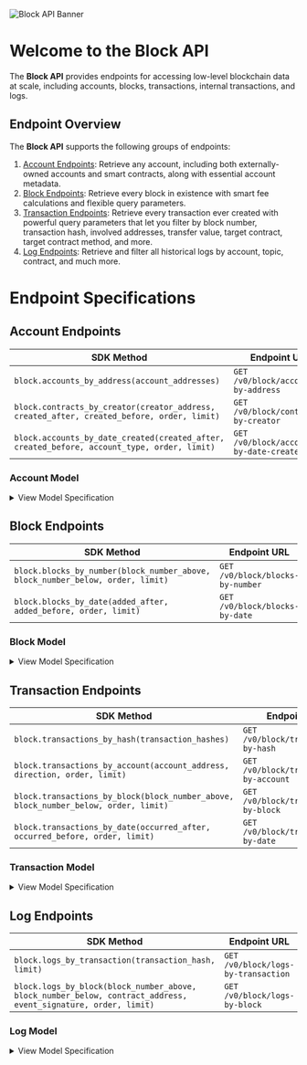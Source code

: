 ![Block API Banner](https://files.readme.io/0a192c5-Block_Docs_Banners.png)

# Welcome to the Block API

The **Block API** provides endpoints for accessing low-level blockchain data at scale, including accounts, blocks, transactions, internal transactions, and logs.

## Endpoint Overview

The **Block API** supports the following groups of endpoints:

1. [Account Endpoints](https://github.com/TransposeData/transpose-python-sdk/blob/main/docs/block.md#Account-Endpoints): Retrieve any account, including both externally-owned accounts and smart contracts, along with essential account metadata.
2. [Block Endpoints](https://github.com/TransposeData/transpose-python-sdk/blob/main/docs/block.md#Block-Endpoints): Retrieve every block in existence with smart fee calculations and flexible query parameters.
3. [Transaction Endpoints](https://github.com/TransposeData/transpose-python-sdk/blob/main/docs/block.md#Transaction-Endpoints): Retrieve every transaction ever created with powerful query parameters that let you filter by block number, transaction hash, involved addresses, transfer value, target contract, target contract method, and more.
4. [Log Endpoints](https://github.com/TransposeData/transpose-python-sdk/blob/main/docs/block.md#Log-Endpoints): Retrieve and filter all historical logs by account, topic, contract, and much more.

# Endpoint Specifications

## Account Endpoints

| SDK Method                                                                                  | Endpoint URL                             | Returns         |
| ------------------------------------------------------------------------------------------- | ---------------------------------------- | --------------- |
| `block.accounts_by_address(account_addresses)`                                              | `GET /v0/block/accounts-by-address`      | `List[Account]` |
| `block.contracts_by_creator(creator_address, created_after, created_before, order, limit)`  | `GET /v0/block/contracts-by-creator`     | `List[Account]` |
| `block.accounts_by_date_created(created_after, created_before, account_type, order, limit)` | `GET /v0/block/accounts-by-date-created` | `List[Account]` |

### Account Model

<details>
<summary>View Model Specification</summary>

The **Account Model** represents a single account. This includes both externally-owned accounts and smart contracts. The **Account Model** follows the following structure:

| Name                  | Description                                                               | Type        |
| --------------------- | ------------------------------------------------------------------------- | ----------- |
| address               | The address of the account (as a checksum address)                        | `string`    |
| type                  | Whether the account is a wallet (`wallet`) or smart contract (`contract`) | `string`    |
| last_active_timestamp | The timestamp of the last activity of the account (in ISO-8601 format).   | `date-time` |
| created_timestamp     | The timestamp of the account's creation (in ISO-8601 format).             | `date-time` |
| creator               | The address of the contract creation (if the account is a contract).      | `string`    |

</details>

## Block Endpoints

| SDK Method                                                                            | Endpoint URL                     | Returns       |
| ------------------------------------------------------------------------------------- | -------------------------------- | ------------- |
| `block.blocks_by_number(block_number_above, block_number_below, order, limit)` | `GET /v0/block/blocks-by-number` | `List[Block]` |
| `block.blocks_by_date(added_after, added_before, order, limit)`                | `GET /v0/block/blocks-by-date`   | `List[Block]` |

### Block Model

<details>
<summary>View Model Specification</summary>

The **Block Model** represents a single block. The **Block Model** follows the following structure:

| Name                | Description                                                                 | Type        |
| ------------------- | --------------------------------------------------------------------------- | ----------- |
| block_number        | The block's number.                                                         | `integer`   |
| block_hash          | The hash of all the block's contents.                                       | `string`    |
| timestamp           | The block's timestamp (in ISO-8601 format).                                 | `date-time` |
| raw_block_data_url  | The URL of the block's raw JSON data.                                       | `url`       |
| parent_hash         | The block hash of the block's parent.                                       | `string`    |
| mix_hash            | The block's mix hash, used in the proof of work algorithm.                  | `string`    |
| nonce               | The block's nonce, used in the proof of work algorithm.                     | `string`    |
| sha3_uncles         | The hash of the block's uncle blocks.                                       | `string`    |
| difficulty          | The block's mining difficulty.                                              | `integer`   |
| total_difficulty    | Total difficulty of all blocks up until the block.                          | `integer`   |
| size                | The block's size (in bytes).                                                | `integer`   |
| base_fee_per_gas    | The base fee to include a transaction in the block (in Wei per gas unit).   | `integer`   |
| gas_limit           | The maximum amount of gas that can be used in the block (in gas units).     | `integer`   |
| gas_used            | The amount of gas used in the block (in gas units).                         | `integer`   |
| total_fees_burned   | The amount of transaction fees burned in the block (see EIP-1559) (in Wei). | `integer`   |
| total_fees_rewarded | The amount of transaction fees rewarded to the miner of the block (in Wei). | `integer`   |
| total_fees_saved    | The amount of transaction fees saved by transactions in the block (in Wei). | `integer`   |
| transaction_count   | The number of transactions in the block.                                    | `integer`   |
| miner               | The address of the miner who mined the block.                               | `string`    |
| block_reward       | The amount rewarded to the miner of the block (in Wei).                     | `integer`   |
| uncle_count         | The number of uncle blocks included in the block.                           | `integer`   |
| uncles              | The uncle blocks included in the block (maximum 2 uncles per block).        | `array`     |

</details>

## Transaction Endpoints

| SDK Method                                                                                                 | Endpoint URL                            | Returns             |
| ---------------------------------------------------------------------------------------------------------- | --------------------------------------- | ------------------- |
| `block.transactions_by_hash(transaction_hashes)`                                                           | `GET /v0/block/transactions-by-hash`    | `List[Transaction]` |
| `block.transactions_by_account(account_address, direction, order, limit)` | `GET /v0/block/transactions-by-account` | `List[Transaction]` |
| `block.transactions_by_block(block_number_above, block_number_below, order, limit)`                        | `GET /v0/block/transactions-by-block`   | `List[Transaction]` |
| `block.transactions_by_date(occurred_after, occurred_before, order, limit)`                         | `GET /v0/block/transactions-by-date`    | `List[Transaction]` |

### Transaction Model

<details>
<summary>View Model Specification</summary>

The **Transaction Model** represents a single transaction. The **Transaction Model** follows the following structure:

| Name                       | Description                                                                       | Type        |
| -------------------------- | --------------------------------------------------------------------------------- | ----------- |
| transaction_hash           | The transaction hash at which the transfer occurred.                              | `string`    |
| timestamp                  | The timestamp of the transfer (in ISO-8601 format).                               | `date-time` |
| block_number               | The block number the transaction was included in.                                 | `integer`   |
| base_fee_per_gas           | The base fee to include a transaction in the block (in Wei per gas unit).         | `integer`   |
| max_priority_fee_per_gas   | The maximum priority fee used by the transaction (in Wei per gas unit).           | `integer`   |
| max_fee_per_gas            | The maximum fee used by the transaction (in Wei per gas unit).                    | `integer`   |
| gas_limit                  | The maximum amount of gas that can be used in the block (in gas units).           | `integer`   |
| gas_used                   | The amount of gas used in the block (in gas units).                               | `integer`   |
| gas_price                  | The actual price of gas used in the transaction (in Wei per gas unit).            | `integer`   |
| transaction_fee            | The gas fee paid by the transaction (in Wei).                                     | `integer`   |
| fees_burned                | The amount of transaction fees burned by the transaction (see EIP-1559) (in Wei). | `integer`   |
| fees_rewarded              | The amount of transaction fees rewarded to the miner of the transaction (in Wei). | `integer`   |
| fees_saved                 | The amount of transaction fees saved by the transaction (in Wei).                 | `integer`   |
| nonce                      | The transaction sender's nonce.                                                   | `integer`   |
| position                   | The position of the transaction in the block.                                     | `integer`   |
| type                       | The type of the transaction (see EIP-1559, EIP-2718).                             | `integer`   |
| from                       | The address of the sender.                                                        | `string`    |
| to                         | The address of the receiver.                                                      | `string`    |
| value                      | The amount sent by the transaction (in Wei).                                      | `integer`   |
| contract_address           | The address of the contract created by the transaction, if any.                   | `string`    |
| internal_transaction_count | The number of internal transactions produced in the transaction                   | `integer`   |
| log_count                  | The number of logs produced in the transaction.                                   | `integer`   |

</details>

## Log Endpoints

| SDK Method                                                                                                     | Endpoint URL                        | Returns     |
| -------------------------------------------------------------------------------------------------------------- | ----------------------------------- | ----------- |
| `block.logs_by_transaction(transaction_hash, limit)`                                                           | `GET /v0/block/logs-by-transaction` | `List[Log]` |
| `block.logs_by_block(block_number_above, block_number_below, contract_address, event_signature, order, limit)` | `GET /v0/block/logs-by-block`       | `List[Log]` |

### Log Model

<details>
<summary>View Model Specification</summary>

The **Log Model** represents a single transaction log. The **Log Model** follows the following structure:

| Name                 | Description                                             | Type        |
| -------------------- | ------------------------------------------------------- | ----------- |
| block_number         | The block number the transaction was included in.       | `integer`   |
| log_index            | The index of the log in the block.                      | `integer`   |
| transaction_position | The position of the parent transaction in the block.    | `integer`   |
| transaction_hash     | The transaction hash at which the transfer occurred.    | `string`    |
| timestamp            | The timestamp of the transfer (in ISO-8601 format).     | `date-time` |
| address              | The address of the smart contract that emitted the log. | `string`    |
| topics               | The topics of the log (maximum 4 topics per log).       | `array`     |
| data                 | The data of the log (bytes data as a hex string).       | `string`    |

</details>
